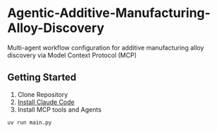 # Agentic-Additive-Manufacturing-Alloy-Discovery
Multi-agent workflow configuration for additive manufacturing alloy discovery via Model Context Protocol (MCP)

## Getting Started
1. Clone Repository
2. [Install Claude Code](https://docs.anthropic.com/en/docs/claude-code/setup)
3. Install MCP tools and Agents
```
uv run main.py
```


